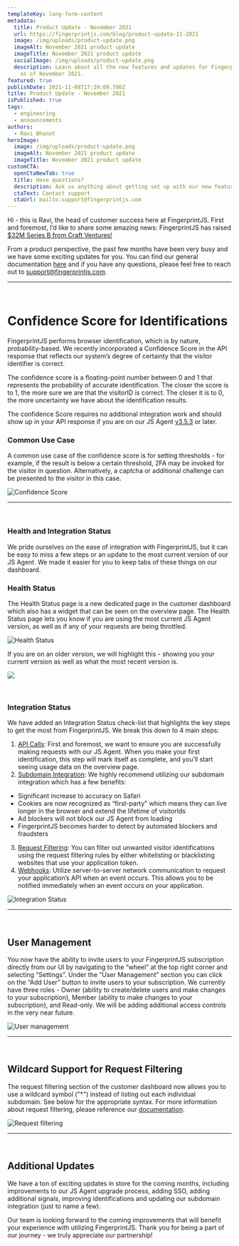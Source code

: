 ```yaml
---
templateKey: long-form-content
metadata:
  title: Product Update - November 2021
  url: https://fingerprintjs.com/blog/product-update-11-2021
  image: /img/uploads/product-update.png
  imageAlt: November 2021 product update
  imageTitle: November 2021 product update
  socialImage: /img/uploads/product-update.png
  description: Learn about all the new features and updates for FingerprintJS Pro
    as of November 2021.
featured: true
publishDate: 2021-11-08T17:39:09.786Z
title: Product Update - November 2021
isPublished: true
tags:
  - engineering
  - announcements
authors:
  - Ravi Bhanot
heroImage:
  image: /img/uploads/product-update.png
  imageAlt: November 2021 product update
  imageTitle: November 2021 product update
customCTA:
  openCtaNewTab: true
  title: Have questions?
  description: Ask us anything about getting set up with our new features.
  ctaText: Contact support
  ctaUrl: mailto:support@fingerprintjs.com
---
```

Hi - this is Ravi, the head of customer success here at FingerprintJS. First and foremost, I’d like to share some amazing news: FingerprintJS has raised [$32M Series B from Craft Ventures!](https://venturebeat.com/2021/11/03/fraud-prevention-platform-fingerprintjs-lands-32m-to-launch-premium-services/)

From a product perspective, the past few months have been very busy and we have some exciting updates for you. You can find our general documentation [here](https://dev.fingerprintjs.com/docs) and if you have any questions, please feel free to reach out to [support@fingerprintjs.com](mailto:support@fingerprintjs.com).

- - -

<br>

# Confidence Score for Identifications

FingerprintJS performs browser identification, which is by nature, probability-based. We recently incorporated a Confidence Score in the API response that reflects our system’s degree of certainty that the visitor identifier is correct. 

The confidence score is a floating-point number between 0 and 1 that represents the probability of accurate identification. The closer the score is to 1, the more sure we are that the visitorID is correct. The closer it is to 0, the more uncertainty we have about the identification results.

The confidence Score requires no additional integration work and should show up in your API response if you are on our JS Agent [v3.5.3](https://dev.fingerprintjs.com/changelog/3-5-3) or later.

### Common Use Case

A common use case of the confidence score is for setting thresholds - for example, if the result is below a certain threshold, 2FA may be invoked for the visitor in question. Alternatively, a captcha or additional challenge can be presented to the visitor in this case. 

![Confidence Score](https://lh6.googleusercontent.com/3zO_EWtitI_ztq4I7Q9s0svljvR5vuGpzjSDCrzTP9qSiGff1a5KRjkF1xB4_afHiQy2t3d9W7Lkhpum_3sUD92b0bJ_mZQ05VzPf64Sil6A5CSSAUbNkI7LuDCwj1N74MNpbavT)

- - -

<br>

### Health and Integration Status

We pride ourselves on the ease of integration with FingerprintJS, but it can be easy to miss a few steps or an update to the most current version of our JS Agent. We made it easier for you to keep tabs of these things on our dashboard. 

### Health Status

The Health Status page is a new dedicated page in the customer dashboard which also has a widget that can be seen on the overview page. The Health Status page lets you know if you are using the most current JS Agent version, as well as if any of your requests are being throttled. 

![Health Status](https://lh4.googleusercontent.com/BGFFNwWdjvpunHC7tQcXcQJzxwWRPSLjrOKgJE0fHGnaYBe6sVsVOoSOQqyOB3vB2t808AlE1zM1T-SmCAFt1pp4wP6iSWN91R8S5MktKW25IaSoPQmbkzNSdcWm3QcG3DuD95Yd)

If you are on an older version, we will highlight this - showing you your current version as well as what the most recent version is.

![](https://lh6.googleusercontent.com/kbSvQ5e1iSLFKcpfoQcabWkbqRvvw5LnCV4vtNurPJptnelDBCbnb3E4PhCLNmIxmO8Wvrl9peJJa2T7QfhJITTBP5_VAnPvJcJxXnlWNcxbrUkaJPFRwvFtujgiJyr-Q4OP9Lzh)

<br>

### Integration Status

We have added an Integration Status check-list that highlights the key steps to get the most from FingerprintJS. We break this down to 4 main steps:

1. [API Calls](https://dev.fingerprintjs.com/docs/quick-start-guide): First and foremost, we want to ensure you are successfully making requests with our JS Agent. When you make your first identification, this step will mark itself as complete, and you’ll start seeing usage data on the overview page.
2. [Subdomain Integration](https://dev.fingerprintjs.com/docs/subdomain-integration): We highly recommend utilizing our subdomain integration which has a few benefits:

* Significant increase to accuracy on Safari
* Cookies are now recognized as “first-party” which means they can live longer in the browser and extend the lifetime of visitorIds
* Ad blockers will not block our JS Agent from loading
* FingerprintJS becomes harder to detect by automated blockers and fraudsters

3. [Request Filtering](https://dev.fingerprintjs.com/docs/request-filtering): You can filter out unwanted visitor identifications using the request filtering rules by either whitelisting or blacklisting websites that use your application token.
4. [Webhooks](https://dev.fingerprintjs.com/docs/webhooks): Utilize server-to-server network communication to request your application’s API when an event occurs. This allows you to be notified immediately when an event occurs on your application.

![Integration Status](https://lh5.googleusercontent.com/XrzMI1uUj7LYRGDS9zcVoyJ6lS9GGrTz14BOy7Y7ut1oShuqVycYE-t_EzP24PP1H_91WWeq2ap1DPByAmSLzjSxYtPkWwM-QyoE8132ZgSRPpqGGaX03CIl947-fqN1zygraL8Y)

- - -

<br>

## User Management

You now have the ability to invite users to your FingerprintJS subscription directly from our UI by navigating to the “wheel” at the top right corner and selecting “Settings”. Under the “User Management” section you can click on the “Add User” button to invite users to your subscription. We currently have three roles - Owner (ability to create/delete users and make changes to your subscription), Member (ability to make changes to your subscription), and Read-only. We will be adding additional access controls in the very near future.

![User management](https://lh4.googleusercontent.com/YPdalOz7QEEUp6jdTUMk7e1KQAxW9IVdMTfSsx8r6TvcORKkGVAZrUdpHIh6K0sIqVVxNNdYTzbRNtRxX-n3v-Mh34sbn-hmiNQo0_OG375VvlC0PCsUGVI30mss_kKAeobZ4uR3)

- - -

<br>

## Wildcard Support for Request Filtering

The request filtering section of the customer dashboard now allows you to use a wildcard symbol ("*") instead of listing out each individual subdomain. See below for the appropriate syntax. For more information about request filtering, please reference our [documentation](https://dev.fingerprintjs.com/docs/request-filtering).

![Request filtering](https://lh4.googleusercontent.com/A56r7Y_JRltbo3zNwd8lgpzaX-z4SfN23whDXRpgBy3I1EBEFbhqbruwYG9rSxcDN8LcC3ePxU2J6oFxOQ8hIjfvcZPgb3OmVfji0plkiUiftSuZbwZ8JqXat7ldLPo-WQIBApiz)

- - -

<br>

## Additional Updates

We have a ton of exciting updates in store for the coming months, including improvements to our JS Agent upgrade process, adding SSO, adding additional signals, improving identifications and updating our subdomain integration (just to name a few).

Our team is looking forward to the coming improvements that will benefit your experience with utilizing FingerprintJS. Thank you for being a part of our journey - we truly appreciate our partnership!